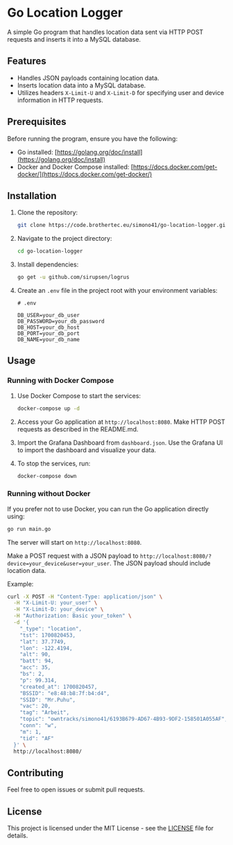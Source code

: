 # Go Location Logger

A simple Go program that handles location data sent via HTTP POST requests and inserts it into a MySQL database.

## Features

- Handles JSON payloads containing location data.
- Inserts location data into a MySQL database.
- Utilizes headers `X-Limit-U` and `X-Limit-D` for specifying user and device information in HTTP requests.

## Prerequisites

Before running the program, ensure you have the following:

- Go installed: [https://golang.org/doc/install](https://golang.org/doc/install)
- Docker and Docker Compose installed: [https://docs.docker.com/get-docker/](https://docs.docker.com/get-docker/)

## Installation

1. Clone the repository:

    ```bash
    git clone https://code.brothertec.eu/simono41/go-location-logger.git
    ```

2. Navigate to the project directory:

    ```bash
    cd go-location-logger
    ```

3. Install dependencies:

    ```bash
    go get -u github.com/sirupsen/logrus
    ```

4. Create an `.env` file in the project root with your environment variables:

    ```plaintext
    # .env

    DB_USER=your_db_user
    DB_PASSWORD=your_db_password
    DB_HOST=your_db_host
    DB_PORT=your_db_port
    DB_NAME=your_db_name
    ```

## Usage

### Running with Docker Compose

1. Use Docker Compose to start the services:

    ```bash
    docker-compose up -d
    ```

2. Access your Go application at `http://localhost:8080`. Make HTTP POST requests as described in the README.md.

3. Import the Grafana Dashboard from `dashboard.json`. Use the Grafana UI to import the dashboard and visualize your data.

4. To stop the services, run:

    ```bash
    docker-compose down
    ```

### Running without Docker

If you prefer not to use Docker, you can run the Go application directly using:

```bash
go run main.go
```

The server will start on `http://localhost:8080`.

Make a POST request with a JSON payload to `http://localhost:8080/?device=your_device&user=your_user`. The JSON payload should include location data.

Example:

```bash
curl -X POST -H "Content-Type: application/json" \
  -H "X-Limit-U: your_user" \
  -H "X-Limit-D: your_device" \
  -H "Authorization: Basic your_token" \
  -d '{
    "_type": "location",
    "tst": 1700820453,
    "lat": 37.7749,
    "lon": -122.4194,
    "alt": 90,
    "batt": 94,
    "acc": 35,
    "bs": 2,
    "p": 99.314,
    "created_at": 1700820457,
    "BSSID": "e8:48:b8:7f:b4:d4",
    "SSID": "Mr.Puhu",
    "vac": 20,
    "tag": "Arbeit",
    "topic": "owntracks/simono41/6193B679-AD67-4B93-9DF2-158501A055AF",
    "conn": "w",
    "m": 1,
    "tid": "AF"
  }' \
  http://localhost:8080/
```

## Contributing

Feel free to open issues or submit pull requests.

## License

This project is licensed under the MIT License - see the [LICENSE](LICENSE) file for details.